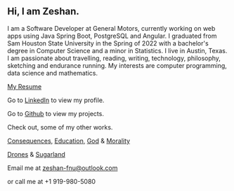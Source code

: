 ## Hi, I am Zeshan.

I am a Software Developer at General Motors, currently working on web apps using Java Spring Boot, PostgreSQL and Angular. I graduated from Sam Houston State University in the Spring of 2022 with a bachelor's degree in Computer Science and a minor in Statistics. I live in Austin, Texas. I am passionate about travelling, reading, writing, technology, philosophy, sketching and endurance running. My interests are computer programming, data science and mathematics.

[My Resume](Resume.jpg)

Go to [LinkedIn](https://www.linkedin.com/in/Zeshan-Fnu/) to view my profile.

Go to [Github](https://github.com/Zeshan-Fnu) to view my projects.

Check out, some of my other works.

  [Consequences,](consequences.html)
  [Education,](education.html)
  [God](god.html) &
  [Morality](morality.html)

[Drones](drones.pdf) & [Sugarland](sugarland.pdf)

Email me at zeshan-fnu@outlook.com

or call me at +1 919-980-5080
